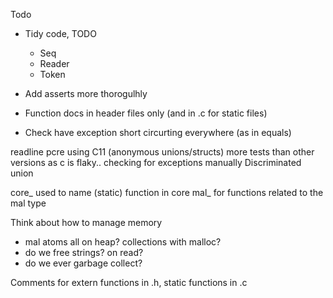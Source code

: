 Todo

- Tidy code, TODO
  - Seq
  - Reader
  - Token
- Add asserts more thorogulhly

- Function docs in header files only (and in .c for static files)

- Check have exception short circurting everywhere (as in equals)

readline
pcre
using C11 (anonymous unions/structs)
more tests than other versions as c is flaky..
checking for exceptions manually
Discriminated union

core_ used to name (static) function in core
mal_ for functions related to the mal type

Think about how to manage memory
- mal atoms all on heap? collections with malloc?
- do we free strings? on read?
- do we ever garbage collect?

Comments for extern functions in .h, static functions in .c
